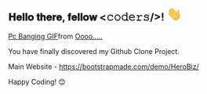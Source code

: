 
<h2> 𝐇𝐞𝐥𝐥𝐨 𝐭𝐡𝐞𝐫𝐞, 𝐟𝐞𝐥𝐥𝐨𝐰 <𝚌𝚘𝚍𝚎𝚛𝚜/>! <img src="https://github.com/ABSphreak/ABSphreak/blob/master/gifs/Hi.gif" width="30px"></h2>



<div class="tenor-gif-embed" data-postid="19008194" data-share-method="host" data-aspect-ratio="1.28514" data-width="100%"><a href="https://tenor.com/view/pc-banging-coding-swe19-programming-gif-19008194">Pc Banging GIF</a>from <a href="https://tenor.com/search/pc-gifs">Oooo.....</a></div> <script type="text/javascript" async src="https://tenor.com/embed.js"></script>


You have finally discovered my Github Clone Project. <br>

Main Website - https://bootstrapmade.com/demo/HeroBiz/


Happy Coding! 😊





